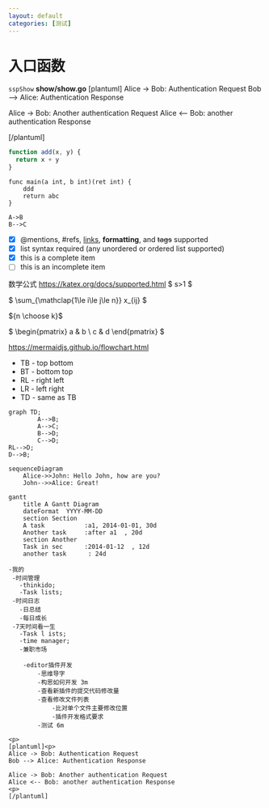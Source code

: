 ```yaml
---
layout: default
categories: [测试]
---
```

# 入口函数 
`sspShow`  **show/show.go**
[plantuml]
Alice -> Bob: Authentication Request
Bob --> Alice: Authentication Response

Alice -> Bob: Another authentication Request
Alice <-- Bob: another authentication Response<p>
[/plantuml]
```javascript
function add(x, y) {
  return x + y
}
```
```golang 
func main(a int, b int)(ret int) {
    ddd
    return abc
}
```
```Flow
A->B
B-->C
```
- [x] @mentions, #refs, [links](), **formatting**, and <del>tags</del> supported
- [x] list syntax required (any unordered or ordered list supported)
- [x] this is a complete item
- [ ] this is an incomplete item

数学公式
https://katex.org/docs/supported.html
$ s>1 $

$ \sum_{\mathclap{1\le i\le j\le n}}  x_{ij} $

${n \choose k}$



$
\begin{pmatrix}
   a & b \\
   c & d
\end{pmatrix} 
$

https://mermaidjs.github.io/flowchart.html
* TB - top bottom
* BT - bottom top
* RL - right left
* LR - left right
* TD - same as TB
```mermaid
graph TD;
        A-->B;
        A-->C;
        B-->D;
        C-->D;
RL-->D;
D-->B; 
```

```mermaid
sequenceDiagram
    Alice->>John: Hello John, how are you?
    John-->>Alice: Great!

```

```mermaid
gantt
    title A Gantt Diagram
    dateFormat  YYYY-MM-DD
    section Section
    A task           :a1, 2014-01-01, 30d
    Another task     :after a1  , 20d
    section Another
    Task in sec      :2014-01-12  , 12d
    another task      : 24d
```
```mind
-我的
 -时间管理
   -thinkido;
   -Task lists;
 -时间日志
   -日总结
   -每日成长
 -7天时间看一生
   -Task l ists;
   -time manager;
   -兼职市场
```
```mind
	-editor插件开发
		-思维导字
		-构思如何开发 3m
		-查看新插件的提交代码修改量
		-查看修改文件列表
			-比对单个文件主要修改位置
			-插件开发格式要求
		-测试 6m
```

```plantuml
<p>
[plantuml]<p>
Alice -> Bob: Authentication Request
Bob --> Alice: Authentication Response

Alice -> Bob: Another authentication Request
Alice <-- Bob: another authentication Response
<p>
[/plantuml]
```